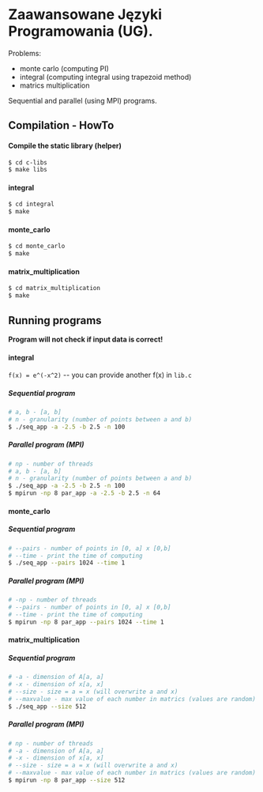 # Zaawansowane Języki Programowania (UG).

Problems:

* monte carlo (computing PI)
* integral (computing integral using trapezoid method)
* matrics multiplication

Sequential and parallel (using MPI) programs.

## Compilation - HowTo

#### Compile the static library (helper)

```bash
$ cd c-libs
$ make libs
```

#### integral

```bash
$ cd integral
$ make
```

#### monte_carlo

```bash
$ cd monte_carlo
$ make
```

#### matrix_multiplication

```bash
$ cd matrix_multiplication
$ make
```

## Running programs

**Program will not check if input data is correct!**

#### integral 

`f(x) = e^(-x^2)` -- you can provide another f(x) in `lib.c`

##### Sequential program

```bash
# a, b - [a, b]
# n - granularity (number of points between a and b)
$ ./seq_app -a -2.5 -b 2.5 -n 100
```

##### Parallel program (MPI)

```bash
# np - number of threads
# a, b - [a, b]
# n - granularity (number of points between a and b)
$ ./seq_app -a -2.5 -b 2.5 -n 100
$ mpirun -np 8 par_app -a -2.5 -b 2.5 -n 64
```

#### monte_carlo

##### Sequential program

```bash
# --pairs - number of points in [0, a] x [0,b]
# --time - print the time of computing
$ ./seq_app --pairs 1024 --time 1
```

##### Parallel program (MPI)

```bash
# -np - number of threads
# --pairs - number of points in [0, a] x [0,b]
# --time - print the time of computing
$ mpirun -np 8 par_app --pairs 1024 --time 1
```

#### matrix_multiplication

##### Sequential program

```bash
# -a - dimension of A[a, a]
# -x - dimension of x[a, x]
# --size - size = a = x (will overwrite a and x)
# --maxvalue - max value of each number in matrics (values are random)
$ ./seq_app --size 512
```

##### Parallel program (MPI)

```bash
# np - number of threads
# -a - dimension of A[a, a]
# -x - dimension of x[a, x]
# --size - size = a = x (will overwrite a and x)
# --maxvalue - max value of each number in matrics (values are random)
$ mpirun -np 8 par_app --size 512
```
